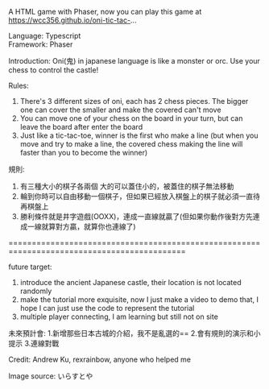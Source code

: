 A HTML game with Phaser, now you can play this game at https://wcc356.github.io/oni-tic-tac-...

Language: Typescript  
Framework: Phaser 

Introduction:
Oni(鬼) in japanese language is like a monster or orc. Use your chess to control the castle!

Rules:

1. There's 3 different sizes of oni, each has 2 chess pieces. The bigger one can cover the smaller and make the covered can't move
2. You can move one of your chess on the board in your turn, but can leave the board after enter the board
3. Just like a tic-tac-toe, winner is the first who make a line (but when you move and try to make a line, the covered chess making the line will faster than you to become the winner)

規則:

1. 有三種大小的棋子各兩個 大的可以蓋住小的，被蓋住的棋子無法移動
2. 輪到你時可以自由移動一個棋子，但如果已經放入棋盤上的棋子就必須一直待再棋盤上
3. 勝利條件就是井字遊戲(OOXX)，連成一直線就贏了(但如果你動作後對方先連成一線就算對方贏，就算你也連線了)


============================================================================================

future target:
1. introduce the ancient Japanese castle, their location is not located randomly
2. make the tutorial more exquisite, now I just make a video to demo that, I hope I can just use the code to represent the tutorial
3. multiple player connecting, I am learning but still not on site

未來預計會:
1.新增那些日本古城的介紹，我不是亂選的==
2.會有規則的演示和小提示
3.連線對戰

Credit: Andrew Ku, rexrainbow, anyone who helped me

Image source: いらすとや
